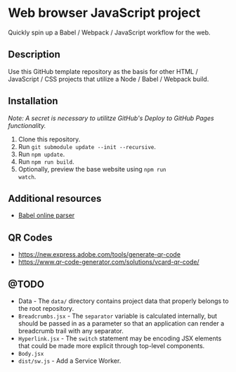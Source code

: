 

# Web browser JavaScript project
Quickly spin up a Babel / Webpack / JavaScript workflow for the web.

## Description
Use this GitHub template repository as the basis for other HTML / JavaScript / CSS projects that utilize a Node / Babel / Webpack build.

## Installation
_Note: A secret is necessary to utilitze GitHub's Deploy to GitHub Pages functionality._
1. Clone this repository.
2. Run <code>git submodule update --init --recursive</code>.
3. Run <code>npm update</code>.
4. Run <code>npm run build</code>.
5. Optionally, preview the base website using <code>npm run watch</code>.

## Additional resources
* [Babel online parser](https://babeljs.io/repl/#?browsers=defaults)

## QR Codes
* https://new.express.adobe.com/tools/generate-qr-code
* https://www.qr-code-generator.com/solutions/vcard-qr-code/



## @TODO
* Data - The <code>data/</code> directory contains project data that properly belongs to the root repository.
* <code>Breadcrumbs.jsx</code> - The <code>separator</code> variable is calculated internally, but should be passed in as a parameter so that an application can render a breadcrumb trail with any separator.
* <code>Hyperlink.jsx</code> - The <code>switch</code> statement may be encoding JSX elements that could be made more explicit through top-level components.
* <code>Body.jsx</code>
* <code>dist/sw.js</code> - Add a Service Worker.
